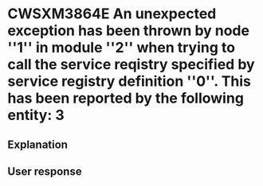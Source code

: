 # CWSXM3864E An unexpected exception has been thrown by node ''1'' in module ''2'' when trying to call the service reqistry specified by service registry definition ''0''. This has been reported by the following entity: 3

## Explanation

## User response